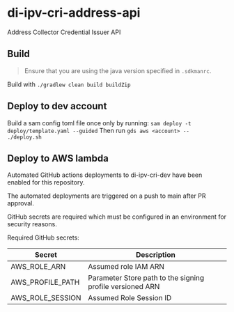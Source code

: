 # di-ipv-cri-address-api
Address Collector Credential Issuer API

## Build

> Ensure that you are using the java version specified in `.sdkmanrc`.

Build with `./gradlew clean build buildZip`

## Deploy to dev account

Build a sam config toml file once only by running:
`sam deploy -t deploy/template.yaml --guided`
Then run `gds aws <account> -- ./deploy.sh`


## Deploy to AWS lambda

Automated GitHub actions deployments to di-ipv-cri-dev have been enabled for this repository.

The automated deployments are triggered on a push to main after PR approval.

GitHub secrets are required which must be configured in an environment for security reasons.

Required GitHub secrets:

| Secret | Description |
| ------ | ----------- |
| AWS_ROLE_ARN | Assumed role IAM ARN |
| AWS_PROFILE_PATH | Parameter Store path to the signing profile versioned ARN |
| AWS_ROLE_SESSION | Assumed Role Session ID
